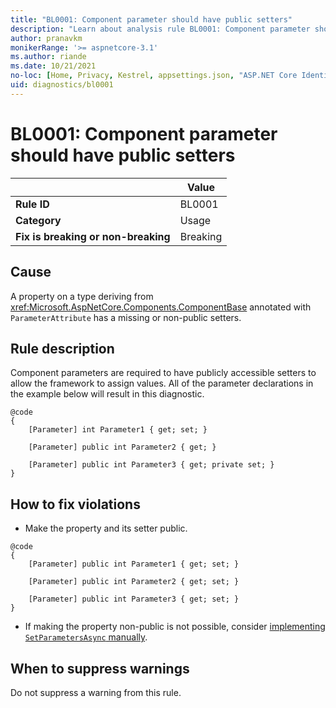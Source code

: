 ```yaml
---
title: "BL0001: Component parameter should have public setters"
description: "Learn about analysis rule BL0001: Component parameter should have public setters"
author: pranavkm
monikerRange: '>= aspnetcore-3.1'
ms.author: riande
ms.date: 10/21/2021
no-loc: [Home, Privacy, Kestrel, appsettings.json, "ASP.NET Core Identity", cookie, Cookie, Blazor, "Blazor Server", "Blazor WebAssembly", "Identity", "Let's Encrypt", Razor, SignalR]
uid: diagnostics/bl0001
---
```

# BL0001: Component parameter should have public setters

| | Value |
|-|-|
| **Rule ID** |BL0001|
| **Category** |Usage|
| **Fix is breaking or non-breaking** |Breaking|

## Cause

A property on a type deriving from <xref:Microsoft.AspNetCore.Components.ComponentBase> annotated with `ParameterAttribute` has a missing or non-public setters.

## Rule description

Component parameters are required to have publicly accessible setters to allow the framework to assign values. All of the parameter declarations in the example below will result in this diagnostic.


```razor
@code
{
    [Parameter] int Parameter1 { get; set; }

    [Parameter] public int Parameter2 { get; }

    [Parameter] public int Parameter3 { get; private set; }
}
```

## How to fix violations

* Make the property and its setter public.

```razor
@code
{
    [Parameter] public int Parameter1 { get; set; }

    [Parameter] public int Parameter2 { get; set; }

    [Parameter] public int Parameter3 { get; set; }
}
```

* If making the property non-public is not possible, consider [implementing `SetParametersAsync` manually](<xref:blazor/performance#implement-setparametersasync-manually-1>).

## When to suppress warnings

Do not suppress a warning from this rule.

